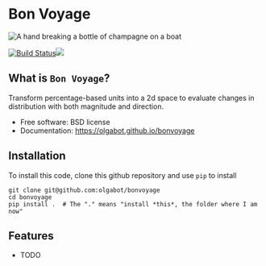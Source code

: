 # Bon Voyage

![A hand breaking a bottle of champagne on a boat](https://raw.githubusercontent.com/YeoLab/bonvoyage/master/logo/v1/logo-128.png)

[![Build Status](https://travis-ci.org/YeoLab/bonvoyage.svg?branch=master)](https://travis-ci.org/YeoLab/bonvoyage)[![](https://img.shields.io/pypi/v/bonvoyage.svg)](https://pypi.python.org/pypi/bonvoyage)

## What is `Bon Voyage`?

Transform percentage-based units into a 2d space to evaluate changes in distribution with both magnitude and direction.

* Free software: BSD license
* Documentation: https://olgabot.github.io/bonvoyage

## Installation

To install this code, clone this github repository and use `pip` to install

    git clone git@github.com:olgabot/bonvoyage
    cd bonvoyage
    pip install .  # The "." means "install *this*, the folder where I am now"


## Features

* TODO
